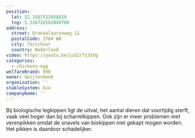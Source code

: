 ```yaml
---
position:
  lat: 52.1567512058819
  lng: 5.538726502040709
address:
  street: Dronkelaarseweg 11
  postalCode: 3784 WB
  city: Terschuur
  country: Nederland
video: https://youtu.be/icG2rT131Vg
categories:
  - chickens-egg
welfareBrand: EKO
owner: Geijtenbeek
organization: ''
stableSystem: bio
companyName: ''
---
```

Bij biologische legkippen ligt de uitval, het aantal dieren dat voortijdig sterft, vaak veel hoger dan bij scharrelkippen. Ook zijn er meer problemen met verenpikken omdat de snavels van biokippen niet gekapt mogen worden. Het pikken is daardoor schadelijker.